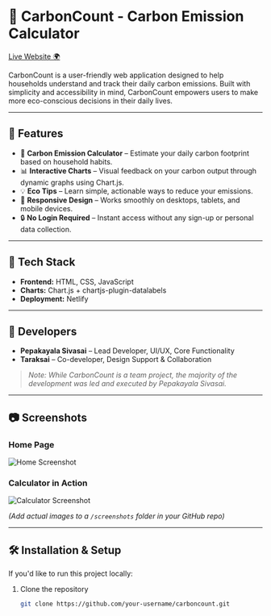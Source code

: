 # 🌱 CarbonCount - Carbon Emission Calculator

[Live Website 🌍](https://carboncount.netlify.app/#home)

CarbonCount is a user-friendly web application designed to help households understand and track their daily carbon emissions. Built with simplicity and accessibility in mind, CarbonCount empowers users to make more eco-conscious decisions in their daily lives.

---

## 🧠 Features

- 🔢 **Carbon Emission Calculator** – Estimate your daily carbon footprint based on household habits.
- 📊 **Interactive Charts** – Visual feedback on your carbon output through dynamic graphs using Chart.js.
- 💡 **Eco Tips** – Learn simple, actionable ways to reduce your emissions.
- 📱 **Responsive Design** – Works smoothly on desktops, tablets, and mobile devices.
- 🔒 **No Login Required** – Instant access without any sign-up or personal data collection.

---

## 🚀 Tech Stack

- **Frontend:** HTML, CSS, JavaScript
- **Charts:** Chart.js + chartjs-plugin-datalabels
- **Deployment:** Netlify

---

## 👥 Developers

- **Pepakayala Sivasai** – Lead Developer, UI/UX, Core Functionality  
- **Taraksai** – Co-developer, Design Support & Collaboration

> *Note: While CarbonCount is a team project, the majority of the development was led and executed by Pepakayala Sivasai.*

---

## 📷 Screenshots

### Home Page  
![Home Screenshot](screenshots/home.png)

### Calculator in Action  
![Calculator Screenshot](screenshots/calculator.png)

*(Add actual images to a `/screenshots` folder in your GitHub repo)*

---

## 🛠️ Installation & Setup

If you'd like to run this project locally:

1. Clone the repository  
   ```bash
   git clone https://github.com/your-username/carboncount.git
